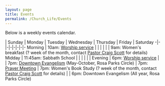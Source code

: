 ```yaml
---
layout: page
title: Events
permalink: /Church_Life/Events
---
```


Below is a weekly events calendar.

 | Sunday | Monday | Tuesday | Wednesday | Thursday | Friday | Saturday
-|-|-|-|-|-|-|-
Morning | 10am: [Worship service](/Church_Life/Worship) | | | | | | 9am: Women's breakfast (? week of the month, contact [Pastor Craig Scott](/Our_Church/Our_Leadership) for details)
Midday | 11:45am: Sabbath School | | | | | | 
Evening | 6pm: [Worship service](Church_Life/Worship) | | 7pm: [Downtown Evangelism](/Church_Life/Evangelism) (May-October, Rosa Parks Circle) | 7pm: [Prayer Meeting](/Church_Life/Prayer_Meeting) | 7pm: Women's Book Study (? week of the month, contact [Pastor Craig Scott](/Our_Church/Our_Leadership) for details) | | 6pm: Downtown Evangelism (All year, Rosa Parks Circle)